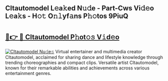 ## Cltautomodel L𝚎a𝚔ed N𝚞𝚍e - Part-Cws Vi𝚍𝚎o L𝚎a𝚔s - H𝚘𝚝 O𝚗𝚕yf𝚊ns P𝚑𝚘tos 9PiuQ

# <h2><a href="http://kfcuxh.oniu.top/?m=Cltautomodel">🔗👉 🔴 Cltautomodel P𝚑ot𝚘𝚜 V𝚒d𝚎o</a></h2>

[![Cltautomodel Nu𝚍e𝚜](https://i.imgur.com/0qMVB7G.gif)](http://kfcuxh.oniu.top/?m=Cltautomodel)
Virtual entertainer and multimedia creator Cltautomodel, acclaimed for sharing dance and lifestyle knowledge through trending choreographies and compact clips. Versatile artist Cltautomodel, known for their remarkable abilities and achievements across various entertainment genres.  
